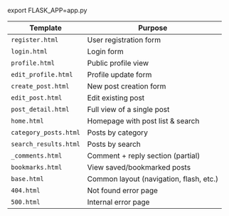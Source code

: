 export FLASK_APP=app.py 

| Template              | Purpose                                 |
| --------------------- | --------------------------------------- |
| `register.html`       | User registration form                  |
| `login.html`          | Login form                              |
| `profile.html`        | Public profile view                     |
| `edit_profile.html`   | Profile update form                     |
| `create_post.html`    | New post creation form                  |
| `edit_post.html`      | Edit existing post                      |
| `post_detail.html`    | Full view of a single post              |
| `home.html`           | Homepage with post list & search        |
| `category_posts.html` | Posts by category                       |
| `search_results.html` | Posts by search                         |
| `_comments.html`      | Comment + reply section (partial)       |
| `bookmarks.html`      | View saved/bookmarked posts             |
| `base.html`           | Common layout (navigation, flash, etc.) |
| `404.html`            | Not found error page                    |
| `500.html`            | Internal error page                     |

